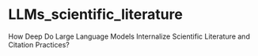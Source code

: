 # LLMs_scientific_literature
How Deep Do Large Language Models Internalize Scientific Literature and Citation Practices?

